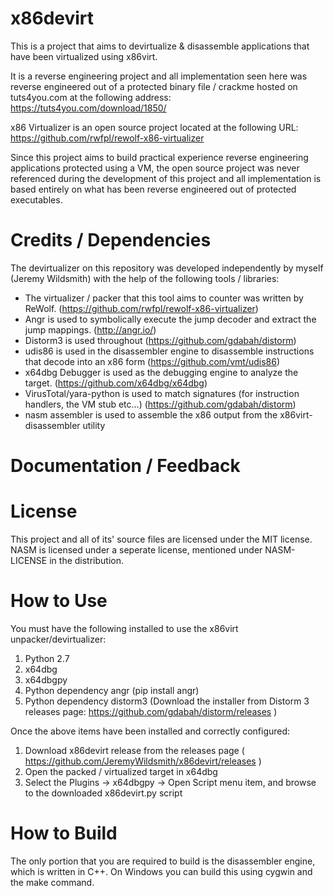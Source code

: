 # x86devirt
This is a project that aims to devirtualize & disassemble applications that
have been virtualized using x86virt.

It is a reverse engineering project and all implementation seen here was
reverse engineered out of a protected binary file / crackme hosted on
tuts4you.com at the following address: https://tuts4you.com/download/1850/

x86 Virtualizer is an open source project located at the following URL:
https://github.com/rwfpl/rewolf-x86-virtualizer

Since this project aims to build practical experience reverse engineering
applications protected using a VM, the open source project was never
referenced during the development of this project and all implementation is
based entirely on what has been reverse engineered out of protected executables.

# Credits / Dependencies
The devirtualizer on this repository was developed independently by myself (Jeremy Wildsmith) with the help of the following tools / libraries:

- The virtualizer / packer that this tool aims to counter was written by ReWolf. (https://github.com/rwfpl/rewolf-x86-virtualizer)
- Angr is used to symbolically execute the jump decoder and extract the jump mappings. (http://angr.io/)
- Distorm3 is used throughout (https://github.com/gdabah/distorm)
- udis86 is used in the disassembler engine to disassemble instructions that decode into an x86 form (https://github.com/vmt/udis86)
- x64dbg Debugger is used as the debugging engine to analyze the target. (https://github.com/x64dbg/x64dbg)
- VirusTotal/yara-python is used to match signatures (for instruction handlers, the VM stub etc...) (https://github.com/gdabah/distorm)
- nasm assembler is used to assemble the x86 output from the x86virt-disassembler utility

# Documentation / Feedback

# License
This project and all of its' source files are licensed under the MIT license. NASM is licensed under a seperate license, mentioned under NASM-LICENSE in the distribution.

# How to Use
You must have the following installed to use the x86virt unpacker/devirtualizer:
1. Python 2.7
2. x64dbg
3. x64dbgpy
4. Python dependency angr (pip install angr)
5. Python dependency distorm3 (Download the installer from Distorm 3 releases page: https://github.com/gdabah/distorm/releases )

Once the above items have been installed and correctly configured:
1. Download x86devirt release from the releases page ( https://github.com/JeremyWildsmith/x86devirt/releases )
2. Open the packed / virtualized target in x64dbg
3. Select the Plugins -> x64dbgpy -> Open Script menu item, and browse to the downloaded x86devirt.py script

# How to Build
The only portion that you are required to build is the disassembler engine, which is written in C++. On Windows you can build this using cygwin and the make command.
